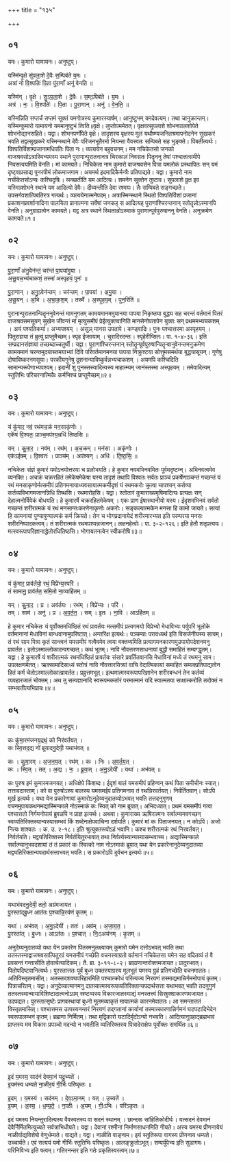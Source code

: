 +++
title = "१३५"

+++


## ०१
यमः। कुमारो यामायनः। अनुष्टुप्।

यस्मि॑न्वृ॒क्षे सु॑पला॒शे दे॒वैः स॒म्पिब॑ते य॒मः ।  
अत्रा॑ नो वि॒श्पतिः॑ पि॒ता पु॑रा॒णाँ अनु॑ वेनति ॥

यस्मि॑न् । वृ॒क्षे । सु॒ऽप॒ला॒शे । दे॒वैः । स॒म्ऽपिब॑ते । य॒मः ।  
अत्र॑ । नः॒ । वि॒श्पतिः॑ । पि॒ता । पु॒रा॒णान् । अनु॑ । वे॒न॒ति॒ ॥

यस्मिन्निति सप्तर्चं सप्तमं सूक्तं यमगोत्रस्य कुमारस्यार्षम्। आनुष्टुभम् यमदेवत्यम्। तथा चानुक्रान्तम्। यस्मिन्कुमारो यामायनो यममानुष्टुभं त्विति॥वृक्षे। लुप्तोपममेतत्। वृक्षवत्सुपलाशे शोभनपालशोपेते शोभनोद्यानसहिते। यद्वा। शोभनपर्णोपेते वृक्षे। तादृशस्य वृक्षस्य मुलं यथौष्ण्यजनितश्रमापनोदनेन सुखकरं भवति तद्वत्सुखकरे यस्मिन्स्थाने देवैः परिजनभूतैरमो नियन्ता वैवस्वतः सम्पिबते सह भुङ्क्ते। पिबतीत्यर्थः। विश्पतिर्विशाम्प्रजानामधिपतिः पिता नः। व्यत्ययेन बहुवचनम्। मम नचिकेतसो जनको वाजश्रवसोऽत्रास्मिन्यमस्य स्थाने पुराणान्पुरातनानत्र चिरकालं निवसतः पितॄननु तेषां पश्चात्तत्समीपे निवसत्वयमिति वेनति। मां कामयते। निचिकेता नाम कुमारो वाजश्रवसेन पित्रा यमलोकं प्रस्थापितः सन् यमं दृष्ट्वाप्रसाद्य पुनरपीमं लोकमाजगाम। अयमर्थ इदमादिकैर्मन्त्रैः प्रतिपाद्यते। यद्वा। कुमारो नाम नचीकेतसोऽन्यः कश्चिदृषिः। य्स्च्छतीति यम आदित्यः। शमनेन सूक्तेन तुष्टाव। सुपलाशे व्रुक्ष इव यस्मिञ्शोभने स्थाने यम आदित्यो देवैः। दीव्यन्तीति देवा रश्मयः। तैः सम्पिबते सङ्गच्छते। उपसर्गवशात्पिबतिरत्र गत्यर्थः। व्यत्ययेनात्मनेपदम्। अत्रास्मिन्स्थाने स्थितो विश्पतिर्विशां प्रजानां प्रकाशनप्रवर्शानादिना पालयिता प्रानात्मना सर्वेषां जनकह् स आदित्यह् पुराणांश्चिरन्तनान् स्तोतॄन्नोऽस्मानपि वेनति। अनुग्राह्यत्वेन कामयते। यद्व अत्र स्थाने स्थितान्नोऽस्माकं पुराणान्पूर्वपुरुषाननु वेनति। अनुक्रमेण कामयते॥१॥

## ०२
यमः। कुमारो यामायनः। अनुष्टुप्।

पु॒रा॒णाँ अ॑नु॒वेन॑न्तं॒ चर॑न्तं पा॒पया॑मु॒या ।  
अ॒सू॒यन्न॒भ्य॑चाकशं॒ तस्मा॑ अस्पृहयं॒ पुनः॑ ॥

पु॒रा॒णान् । अ॒नु॒ऽवेन॑न्तम् । चर॑न्तम् । पा॒पया॑ । अ॒मु॒या ।  
अ॒सू॒यन् । अ॒भि । अ॒चा॒क॒श॒म् । तस्मै॑ । अ॒स्पृ॒ह॒य॒म् । पुन॒रिति॑ ॥

पुरानान्पुरातनान्पितॄननुवेनन्तं मामनुगतम् कामयमानममुयानया पापया निकृष्तया बुद्ध्य सह चरन्तं वर्तमानं पितरं वाजश्रवसमसूयन् सुखेन जीवन्तं मां मृत्युसमीपं प्रेईत्युक्तवानिति मानसेनोपतापेन युक्तः सन् प्रथममभ्यचकशम् । अयं पश्यतिकर्मा। अभ्यपश्यम् । असुञ् मानस उपतापे। कण्ड्वादिः। पुनः पश्चात्तस्मा अस्पृहयम् । पितुराज्ञया तं म्रुत्युं प्राप्तुमैच्छम्। स्पृह ईप्सायाम् । चुरादिरदन्तः। स्पृहेरीप्सितः। पा. १-४-३६। इति सम्प्रदानसंज्ञायां तच्छब्दाच्चतुर्थी। यद्वा। पुराणांश्चिरन्तनान् स्तोतॄन्पूर्वपुरुषान्पितॄन्वानुवेनन्तमनुक्रमेण कामयमानं चरन्तमुदयास्तमयाभ्यां दिवि परिवर्तमानमनया पापया निक्रुश्टया सोत्तुमसमर्थया बुद्ध्यासूयन्। गुणेषु दोषाविष्करनमसूया। परकीयगुनेषु दूशनान्याविष्कुर्वन्नभ्यचाकशम् । अयमपि कश्चिदिति सामान्यरूपेणाभ्यपश्यम्। इदानीं शु पुनस्तस्यादित्यस्य माहात्म्यम् जानंस्तस्मा अस्पृहयम् । तमेवादित्यम् स्तुतिभिः परिचरनात्मिकैः कर्मभिश्च प्राप्तुमैच्छम्॥२॥

## ०३
यमः। कुमारो यामायनः। अनुष्टुप्।

यं कु॑मार॒ नवं॒ रथ॑मच॒क्रं मन॒साकृ॑णोः ।  
एके॑षं वि॒श्वतः॒ प्राञ्च॒मप॑श्य॒न्नधि॑ तिष्ठसि ॥

यम् । कु॒मा॒र॒ । नव॑म् । रथ॑म् । अ॒च॒क्रम् । मन॑सा । अकृ॑णोः ।  
एक॑ऽईषम् । वि॒श्वतः॑ । प्राञ्च॑म् । अप॑श्यन् । अधि॑ । ति॒ष्ठ॒सि॒ ॥

नचिकेतः संज्ञं कुमारं यमोऽनयोत्तरया च प्रलोभयति। हे कुमार नवमभिनवमितः पूर्वमदृष्टम्न्। अभिनवत्वमेव व्यनक्ति। अचक्रं चक्ररहितं तमेकेषमेकेषा यस्य तादृशं तथापि विश्वतः सर्वतः प्राञ्चं प्रकर्षेणाञ्चन्तं गच्छन्तं यं रथं मनसाकृणोर्मत्समीपं प्रतिगमनायाध्यवसायात्मकमीदृशं यं रथमकरोः क्रुत्वा चापश्यन् कर्तव्या कर्तव्यविभागमजानन्निधि तिष्थसि। रथमारोहसि। यद्वा। स्तोतारं कुमाराख्यमृषिमादित्यः प्रत्यक्षः सन् देहात्मनोर्विवेकं बोधयति। हे कुमारर्षे चक्ररहितमेकेषम् । एकः प्राण ईषास्थानीयो यस्य। ईदृशमभिनवं सर्वतो गच्छन्तं शरीरात्मकं यं रथं मनसान्तःकरणेनाकृणोः अकरोः। सङ्कल्पात्मकेन मनसा हि कामो जायते। सत्यां हि कामनायां पुण्यापुण्यात्मकं कर्म क्रियते। तेन च भोगप्रदानायेदं शरीरमारभ्यत इति परम्परया मनसः शरीरनिष्पादकत्वम्। तं शरीरात्मकं रथमपश्यन्नजानन्। लक्षनहेत्वोः। पा. ३-२-१२६। इति हेतौ शतृप्रत्ययः। मत्स्वरूपापरिज्ञानाद्धेतोरधितिष्ठसि। भोगायतनत्वेन स्वीकरोषि॥३॥

## ०४
यमः। कुमारो यामायनः। अनुष्टुप्।

यं कु॑मार॒ प्राव॑र्तयो॒ रथं॒ विप्रे॑भ्य॒स्परि॑ ।  
तं सामानु॒ प्राव॑र्तत॒ समि॒तो ना॒व्याहि॑तम् ॥

यम् । कु॒मा॒र॒ । प्र । अव॑र्तयः । रथ॑म् । विप्रे॑भ्यः । परि॑ ।  
तम् । साम॑ । अनु॑ । प्र । अ॒व॒र्त॒त॒ । सम् । इ॒तः । ना॒वि । आऽहि॑तम् ॥

हे कुमार नचिकेतः यं पूर्वोक्तमधिष्ठितं रथं प्रावर्तयः मत्समीपं प्रत्यगमयो विप्रेभ्यो मेधाविभ्यः पर्युपरि भूलोके वर्तमानानां मेधाविनां बान्धवानामुपरिष्टात्। अन्तरिक्ष इत्यर्थः। पञ्चम्याः परावध्यर्थ इति विसर्जनीयस्य सत्वम्। तं रथं साम पित्रा कृतं सान्त्वनं यमसमीपं गत्वैवमेव त्वया वक्तव्यमिति प्रत्यागमनकारणमुउपायोपदेशनमनु प्रावर्तत। इतोऽस्माल्लोकादन्वगच्छत्। कथं भूतम्। नावि नौवत्तरणसाधनायां बुद्धौ समाहितं सम्यग्द्धृतम्। यद्वा। हे कुमारर्षे यं शरीरात्मकं रथमधिष्ठितं प्रावर्तयः संसारे प्रवर्तितवानसि मेधाविनां मध्ये तं रथमनु साम। उपलक्षणमेतत्। ऋक्सामादिसाध्यं स्तोत्रं नावि नौवत्तारयित्र्यां वाचि वेदात्मिकायां समाहितं सम्यक्प्रतिपाद्यत्वेन हितं कर्म चेतोऽस्माल्लोकात्प्रावर्तत। प्रव्रुत्तमभूत्। इत्थमात्मस्वरूपापरिज्ञानेन शरीरबन्धनं तेन कर्तव्यं व्यवहारजातं चोक्तम्। अथ तु सत्यज्ञानादि स्वरूपमकर्तारं परमात्मानं यदि स्वात्मतया साक्षात्करोति तदोक्तं न सम्भवतीत्यभिप्रायः॥४॥

## ०५
यमः। कुमारो यामायनः। अनुष्टुप्।

कः कु॑मा॒रम॑जनय॒द्रथं॒ को निर॑वर्तयत् ।  
कः स्वि॒त्तद॒द्य नो॑ ब्रूयादनु॒देयी॒ यथाभ॑वत् ॥

कः । कु॒मा॒रम् । अ॒ज॒न॒य॒त् । रथ॑म् । कः । निः । अ॒व॒र्त॒य॒त् ।  
कः । स्वि॒त् । तत् । अ॒द्य । नः॒ । ब्रू॒या॒त् । अ॒नु॒ऽदेयी॑ । यथा॑ । अभ॑वत् ॥

कः पुरुष इमं कुमारमजनयत्। अधिक्षेपे किंशब्दः। ईदृशं बालं यमसमीपं प्रहिण्वन् कथं पिता समीचीनः स्यात्। तत्तावदास्ताम्। को वा पुरुषोऽस्य बालस्य यमसमईपं प्रतिगमनाय तं रथन्निरवर्तयत्। निर्वर्तितवान्। सोऽपि मूर्ख इत्यर्थः। यथा येन प्रकारेणायां कुमारोऽनुदेय्यनुदातव्योऽभवत् भवति तत्तदनुगुणम् वचनमुपायकथनमद्यास्मिन्काले नोऽस्माकं कः स्वित् को नाम ब्रूयात्। अभिदध्यात्। प्रथमं यमसमीपं गत्वा पश्चात्ततो निर्गमनोपायं ब्रुवन्नपि न प्राज्ञ इत्यर्थः। अथवा। कुमाराख्य ऋषिरात्मनः सर्वात्म्यमवगच्छन् स्वव्यतिरिक्तस्यान्यस्यासम्भवं किं शब्देनाक्षेपवाचिना दर्शयति। कुमारं मां कः पिताजनयत्। न कोऽपि। अजो नित्यः शाश्वतः । क. उ. २-१८। इति श्रुत्युक्तरूपोऽहं भवामि। कश्च शरीरात्मकं रथं निरवर्तयत्। निर्वर्तयति। मद्व्यतिरिक्तस्य निर्वर्तयितुरभावात् तथा निर्वर्त्यस्यान्यस्यासम्भवाच्च। अद्यास्मिन्काले सर्वात्म्यानुभवदशायां तं तं प्रकारं कः स्वित्को नाम नोऽस्माकं ब्रूयात् यथा येन प्रकारेनानुदेय्यनुदातव्या मद्व्यतिरिक्तान्यपदार्थसत्ताभवत् भवति। स प्रकारोऽपि दुर्वचन इत्यर्थः॥५॥

## ०६
यमः। कुमारो यामायनः। अनुष्टुप्।

यथाभ॑वदनु॒देयी॒ ततो॒ अग्र॑मजायत ।  
पु॒रस्ता॑द्बु॒ध्न आत॑तः प॒श्चान्नि॒रय॑णं कृ॒तम् ॥

यथा॑ । अभ॑वत् । अ॒नु॒ऽदेयी॑ । ततः॑ । अग्र॑म् । अ॒जा॒य॒त॒ ।  
पु॒रस्ता॑त् । बु॒ध्नः । आऽत॑तः । प॒श्चात् । निः॒ऽअय॑नम् । कृ॒तम् ॥

अनुदेय्यनुदातव्यो यथा येन प्रकारेण पितरमनुलक्ष्यायम् कुमारो यमेन दत्तोऽभवत् भवति तथा ततस्तस्माद्वाजश्रवसात्पितुरग्रं यमसमीपं गच्छेति वचनस्याग्रतो वर्तमानं नचिकेतसा यमेन सह वदितव्यं तं वै प्रवसन्तं गन्तासीति होवाचेत्यादिकम्। तै. ब्रा. ३-११-८-२। ब्राह्मणान्तरोक्तमजायत। प्रादुरभवत्। पितोपदिष्टवानित्यर्थः। पुरस्तात्ततः पूर्वं बुध्न उक्तस्याग्रस्य मूलभूतं यमस्य ग्रुहं प्रतिगच्छेति वचनमाततः। अतिविस्तृतमासीत्। अतस्तदशक्यपरिहारमिति पश्चात्क्रोधं परित्यज्य निरयणं तस्माद्यमान्निर्गमनोपायं कृतम्। पित्राचरितम्। यद्वा। अनुदेय्यात्मानमनु दातव्यात्मस्वरूपव्यतिरिक्तान्यपदार्थसत्ता यथाभवत् भवति तदनुगुणं ततस्तस्मान्मायाविशिष्टादात्मनोऽग्रम् स्रष्टव्यस्य विकारजातस्याद्यं मनस्तत्त्वं सिस्रुक्शाकारणमजायत। उदपद्यत। पुरस्तात्सृष्टेः प्रागवस्थायां बुध्नो मूलमव्याकृतं मायात्मकं कारनमेवाततः। आ समन्तात्ततं विस्तृतमासित्। पश्चात्तमस उत्पत्त्यनन्तरं निरयणं तद्गतानां कार्यानां तस्मात्कारणान्निर्गमनं घटपटादिभेदेन स्वरूपालम्भनं कृतम्। ब्रह्मणा निर्मितम्। तथा मृद्विकारो घटादिर्मृदोऽन्यो नभवति। आदित्यानुग्रहाद्ब्रह्मभावं प्राप्तस्य मम विकारः प्रपञ्चो मदन्यो न भवतीति व्यतिरिक्तस्य पित्रादेराक्षेपः पूर्वोक्तः समर्थितः॥६॥

## ०७
यमः। कुमारो यामायनः। अनुष्टुप्।

इ॒दं य॒मस्य॒ साद॑नं देवमा॒नं यदु॒च्यते॑ ।  
इ॒यम॑स्य धम्यते ना॒ळीर॒यं गी॒र्भिः परि॑ष्कृतः ॥

इ॒दम् । य॒मस्य॑ । सद॑नम् । दे॒व॒ऽमा॒नम् । यत् । उ॒च्यते॑ ।  
इ॒यम् । अ॒स्य॒ । ध॒म्य॒ते॒ । ना॒ळीः । अ॒यम् । गीः॒ऽभिः । परि॑ऽकृतः ॥

इदं यमस्य नियन्तुरादित्यस्य वैवस्वतस्य वा सदनं स्थानम् । छान्दसः सांहितिकोदीर्घः। यत्सदनं देवमानं देवैर्निर्मितमित्युच्यते सर्वत्राभिधीयते। यद्वा। देवानां रश्मीनां निर्माणसाधनमिति गीयते। अस्य यमस्य प्रीणनायेयं नाळीर्वाद्यविशेषो वेणुर्धम्यते। वाद्यते। यद्वा। नाळीति वाङ्नाम। इयं स्तुतिरूपा वागस्य प्रीणनाय धम्यते। उच्चार्यते। एवं सत्ययं यमो गीर्भिः स्तुतिभिः परिष्कृतः। आलङ्क्रुतोऽभूत्। सम्पर्युपेभ्य इति सुडागमः। परिनिविभ्य इति षत्वम्। गतिरनन्तर इति गतेः प्रकृतिस्वरत्वम्॥७॥